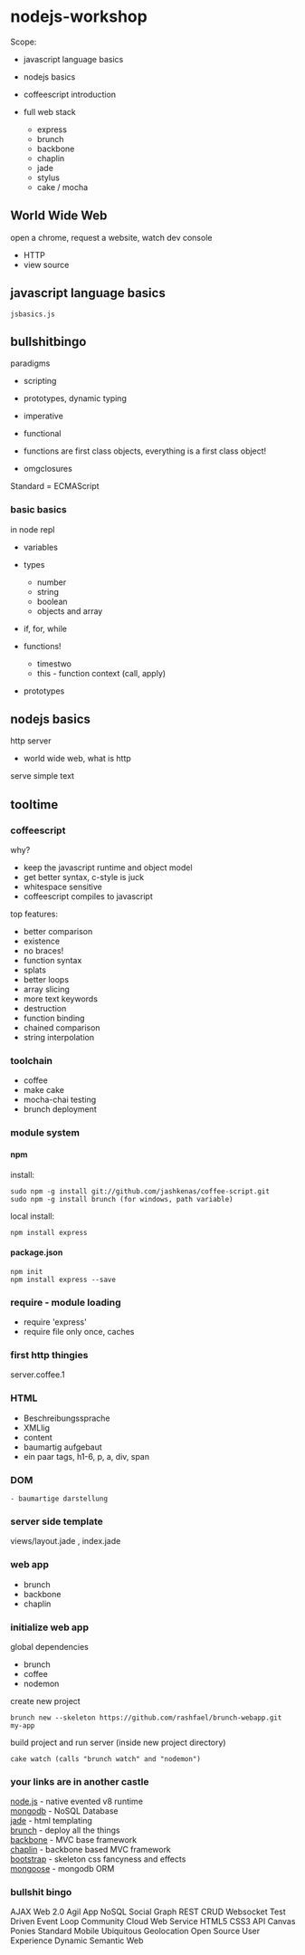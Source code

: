 # nodejs-workshop

Scope:

- javascript language basics
- nodejs basics

- coffeescript introduction
- full web stack
	- express
	- brunch
	- backbone
	- chaplin
	- jade
	- stylus
	- cake / mocha

## World Wide Web

open a chrome, request a website, watch dev console

- HTTP
- view source

## javascript language basics

	jsbasics.js

## bullshitbingo

paradigms

- scripting
- prototypes, dynamic typing
- imperative
- functional

- functions are first class objects, everything is a first class object!


- omgclosures

Standard = ECMAScript

### basic basics
in node repl

- variables
- types
	- number
	- string
	- boolean
	- objects and array

- if, for, while

- functions!
	- timestwo
	- this - function context (call, apply)

- prototypes

## nodejs basics

http server

- world wide web, what is http

serve simple text

## tooltime

### coffeescript

why?

- keep the javascript runtime and object model
- get better syntax, c-style is juck
- whitespace sensitive
- coffeescript compiles to javascript

top features:

- better comparison
- existence
- no braces!
- function syntax
- splats
- better loops
- array slicing
- more text keywords
- destruction
- function binding
- chained comparison
- string interpolation

### toolchain

- coffee
- make cake
- mocha-chai testing
- brunch deployment


### module system

#### npm

install:

	sudo npm -g install git://github.com/jashkenas/coffee-script.git
	sudo npm -g install brunch (for windows, path variable)

local install:

	npm install express

#### package.json

	npm init
	npm install express --save

### require - module loading

- require 'express'
- require file only once, caches

### first http thingies
server.coffee.1

### HTML
- Beschreibungssprache
- XMLlig
- <TAGNAME attr1='val1'>content</TAGNAME>
- baumartig aufgebaut
- ein paar tags, h1-6, p, a, div, span

### DOM
	- baumartige darstellung
	
### server side template
views/layout.jade , index.jade


### web app

- brunch
- backbone
- chaplin

### initialize web app

global dependencies

- brunch
- coffee
- nodemon

create new project

	brunch new --skeleton https://github.com/rashfael/brunch-webapp.git my-app
	
build project and run server (inside new project directory)

	cake watch (calls "brunch watch" and "nodemon")


### your links are in another castle

[node.js](http://nodejs.org) - native evented v8 runtime  
[mongodb](http://mongodb.org) - NoSQL Database  
[jade](http://jade-lang.com/) - html templating  
[brunch](http://brunch.io) - deploy all the things  
[backbone](http://documentcloud.github.com/backbone/) - MVC base framework  
[chaplin](https://github.com/chaplinjs/chaplin) - backbone based MVC framework  
[bootstrap](http://twitter.github.com/bootstrap/) - skeleton css fancyness and effects  
[mongoose](http://mongoosejs.com/) - mongodb ORM  

### bullshit bingo
AJAX
Web 2.0
Agil
App
NoSQL
Social Graph
REST
CRUD
Websocket
Test Driven
Event Loop
Community
Cloud
Web Service
HTML5
CSS3
API
Canvas
Ponies
Standard
Mobile
Ubiquitous
Geolocation
Open Source
User Experience
Dynamic
Semantic Web